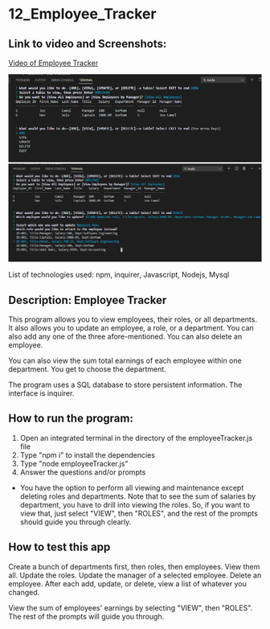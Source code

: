 # 12_Employee_Tracker

## Link to video and Screenshots:
[Video of Employee Tracker](https://drive.google.com/file/d/1gQuUGL_2onv9lux4NmtJIGLdDEPiNrlb/view?usp=sharing)

![Screenshot 1](https://github.com/MarioThompson0010/12_Employee_Tracker/blob/main/Screenshots/Screenshot1.PNG)
![Screenshot 2](https://github.com/MarioThompson0010/12_Employee_Tracker/blob/main/Screenshots/Screenshot2.PNG)

List of technologies used: npm, inquirer, Javascript, Nodejs, Mysql

## Description: Employee Tracker 

This program allows you to view employees, their roles, or all departments.  It also allows you to update an employee, a role, or a department.  You can also add any one of the three afore-mentioned.  You can also delete an employee.

You can also view the sum total earnings of each employee within one department.  You get to choose the department.

The program uses a SQL database to store persistent information.  The interface is inquirer.  

## How to run the program:

1) Open an integrated terminal in the directory of the employeeTracker.js file
2) Type "npm i" to install the dependencies
3) Type "node employeeTracker.js"
4) Answer the questions and/or prompts

* You have the option to perform all viewing and maintenance except deleting roles and departments.
Note that to see the sum of salaries by department, you have to drill into viewing the roles.  So, if you want to view that, just select "VIEW", then "ROLES", and the rest of the prompts should guide you through clearly.

## How to test this app

Create a bunch of departments first, then roles, then employees. View them all. Update the roles. Update the manager of a selected employee.  Delete an employee.  After each add, update, or delete, view a list of whatever you changed.

View the sum of employees' earnings by selecting "VIEW", then "ROLES".  The rest of the prompts will guide you through.
